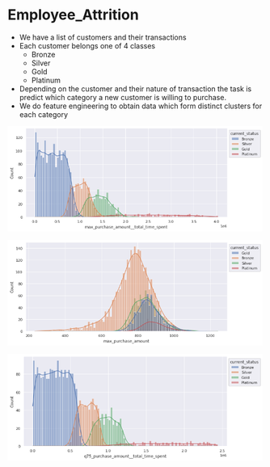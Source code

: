 # Employee_Attrition


* We have a list of customers and their transactions
* Each customer belongs one of 4 classes
  * Bronze
  * Silver
  * Gold
  * Platinum
* Depending on the customer and their nature of transaction the task is predict which category a new customer is willing to purchase.
* We do feature engineering to obtain data which form distinct clusters for each category

![max_purchase_amount__total_time_spent_kde](/max_purchase_amount__total_time_spent_kde.png)

![max_purchase_amount_kde](/max_purchase_amount_kde.png)

![q75_puchase_amount__total_time_spent_kde](/q75_puchase_amount__total_time_spent_kde.png)
